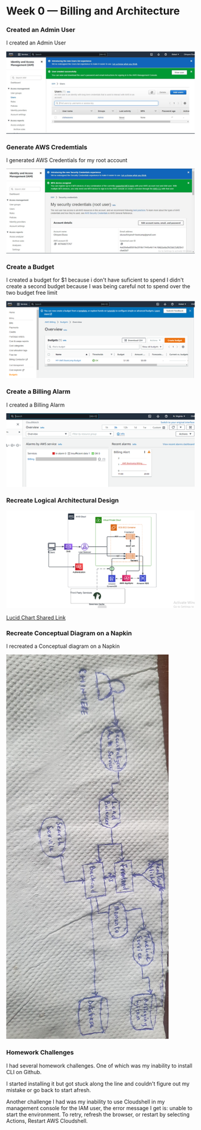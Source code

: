 # Week 0 — Billing and Architecture


### Created an Admin User

I created an Admin User

![Image of Admin User created](assets/IAM.JPG)

### Generate AWS Credemtials

I generated AWS Credentials for my root account

![Image of AWS Credentials generated](assets/MFA.JPG)

### Create a Budget

I created a budget for $1 because i don't have suficient to spend
I didn't create a second budget because I was being careful not to spend over the two budget free limit

![Image of budget created](assets/Create-a-Budget.PNG)

### Create a Billing Alarm

I created a Billing Alarm

![Image of billing alarm](assets/AWS-Billing-Alarm-created.PNG)

### Recreate Logical Architectural Design

![Logical Architectural Diagram](assets/Cruddur-Conceptual-Diagram.PNG)

[Lucid Chart Shared Link](https://lucid.app/lucidchart/ba316896-b76f-4c55-8286-cc4ebb656e8a/edit?viewport_loc=-83%2C-2%2C1874%2C876%2C0_0&invitationId=inv_4598a208-bd60-490b-ba3f-5e5f318b1ec2)

### Recreate Conceptual Diagram on a Napkin

I recreated a Conceptual diagram on a Napkin

![Image of Conceptual Diagram on a Napkin](assets/Napkin.jpg)

### Homework Challenges

I had several homework challenges. One of which was my inability to install CLI on Github.

I started installing it but got stuck along the line and couldn't figure out my mistake or go back to start afresh.

Another challenge I had was my inability to use Cloudshell in my management console for the IAM user, the error message I get is: unable to start the environment. To retry, refresh the browser, or restart by selecting Actions, Restart AWS Cloudshell. 


